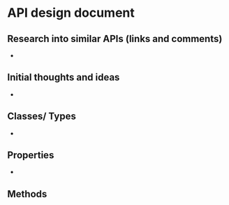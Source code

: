 # API design document

## Research into similar APIs (links and comments)

-

## Initial thoughts and ideas

-

## Classes/ Types

-

## Properties

- 

## Methods